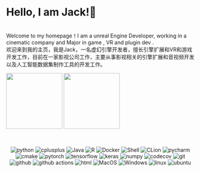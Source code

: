 # Hello, I am Jack!👋
<br> Welcome to my homepage！I am a unreal Engine Developer, working in a cinematic company and Major in game , VR and plugin dev .
<br> 欢迎来到我的主页，我是Jack，一名虚幻引擎开发者，擅长引擎扩展和VR和游戏开发工作，目前在一家影视公司工作，主要从事影视相关的引擎扩展和音视频开发以及人工智能数据集制作工具的开发工作。



<p>
<img height=150 src="https://github-readme-stats.vercel.app/api?username=JackMaDrinkCoffee&show_icons=true&count_private=true&theme=tokyonight">
<img height=150 src="https://github-readme-stats.vercel.app/api/top-langs/?username=JackMaDrinkCoffee&layout=compact&theme=tokyonight&hide=html,javascript">
<p>



<!--

**JackMaDrinkCoffee/JackMaDrinkCoffee** is a ✨ _special_ ✨ repository because its `README.md` (this file) appears on your GitHub profile.

Here are some ideas to get you started:

- 🔭 I’m currently working on ...
- 🌱 I’m currently learning ...
- 👯 I’m looking to collaborate on ...
- 🤔 I’m looking for help with ...
- 💬 Ask me about ...
- 📫 How to reach me: ...
- 😄 Pronouns: ...
- ⚡ Fun fact: ...
<br>![Jack's GitHub stats](https://github-readme-stats.vercel.app/api?username=JackMaDrinkCoffee&show_icons=true&theme=radical)
<br>![Jack's GitHub stats](https://github-readme-stats.vercel.app/api?username=JackMaDrinkCoffee&show_icons=true&theme=merko)
<br>![Jack's GitHub stats](https://github-readme-stats.vercel.app/api?username=JackMaDrinkCoffee&show_icons=true&theme=gruvbox)
<br>![Jack's GitHub stats](https://github-readme-stats.vercel.app/api?username=JackMaDrinkCoffee&show_icons=true&theme=tokyonight)
<br>![Jack's GitHub stats](https://github-readme-stats.vercel.app/api?username=JackMaDrinkCoffee&show_icons=true&theme=onedark)
<br>![Jack's GitHub stats](https://github-readme-stats.vercel.app/api?username=JackMaDrinkCoffee&show_icons=true&theme=cobalt)
<br>![Jack's GitHub stats](https://github-readme-stats.vercel.app/api?username=JackMaDrinkCoffee&show_icons=true&theme=synthwave)
<br>![Jack's GitHub stats](https://github-readme-stats.vercel.app/api?username=JackMaDrinkCoffee&show_icons=true&theme=highcontrast)
<br>![Jack's GitHub stats](https://github-readme-stats.vercel.app/api?username=JackMaDrinkCoffee&show_icons=true&theme=dracula)
[![Top Langs](https://github-readme-stats.vercel.app/api/top-langs/?username=JackMaDrinkCoffee)](https://github.com/JackMaDrinkCoffee/github-readme-stats)

<br>![Jack's GitHub stats](https://github-readme-stats.vercel.app/api?username=JackMaDrinkCoffee&show_icons=true&theme=dark)


 <img align="center" src="https://github-readme-stats.vercel.app/api?username=JackMaDrinkCoffee&show_icons=true&theme=dark&include_all_commits=true&hide_rank=false" />
<a href="https://github.com/JackMaDrinkCoffee/github-readme-stats">
  <img align="center" src="https://github-readme-stats.vercel.app/api?username=JackMaDrinkCoffee&show_icons=true&theme=dark&line_height=30&hide_rank=false" />
</a>
  <img align="center" src="https://github-readme-stats.vercel.app/api?username=JackMaDrinkCoffee&show_icons=true&theme=dark&line_height=30&hide_rank=false" />

<br>
<a href="https://github.com/JackMaDrinkCoffee/github-readme-stats">
  <img align="center" src="https://github-readme-stats.vercel.app/api?username=JackMaDrinkCoffee&show_icons=true&theme=dark&include_all_commits=true&hide_rank=false" />
</a>
<img align="center" src="https://github-readme-stats.vercel.app/api/top-langs/?username=JackMaDrinkCoffee&show_icons=true&theme=dark&card_width=460" />

[//]: // ([![Top Langs](https://github-readme-stats.vercel.app/api/top-langs/?username=JackMaDrinkCoffee)](https://github.com/JackMaDrinkCoffee/github-readme-stats))
<br>![Jack's GitHub stats](https://github-readme-stats.vercel.app/api?username=JackMaDrinkCoffee&show_icons=true&theme=dark)

-->
<br>
<p align="center">
  <img alt="python" src="https://img.shields.io/badge/Python-3776AB?style=flat-square&logo=python&logoColor=white" >
  <img alt="cplusplus" src="https://img.shields.io/badge/C%2B%2B-00599C?style=flat-square&logo=c%2B%2B&logoColor=white" >
  <img alt="Java" src="https://img.shields.io/badge/Java-cc0000?style=flat-square&logo=Java&logoColor=white" >
  <img alt="R" src="https://img.shields.io/badge/R-47A141?style=flat-square&logo=R&logoColor=white" >
  <img alt="Docker" src="https://img.shields.io/badge/Docker-blue?style=flat-square&logo=Docker&logoColor=white" >
  <img alt="Shell" src="https://img.shields.io/badge/Shell-777BB4?style=flat-square&logo=Shell&logoColor=white" >
  <img alt="CLion" src="https://img.shields.io/badge/CLion-black?style=flat-square&logo=CLion&logoColor=white" >
  <img alt="pycharm" src="https://img.shields.io/badge/PyCharm-black.svg?&style=flat-square&logo=PyCharm&logoColor=white" >
  <img alt="cmake" src="https://img.shields.io/badge/CMake-blue?style=flat-square&logo=cmake&logoColor=white" >
  <img alt="pytorch" src="https://img.shields.io/badge/PyTorch-EE4C2C?style=flat-square&logo=PyTorch&logoColor=white" >
  <img alt="tensorflow" src="https://img.shields.io/badge/TensorFlow-orange?style=flat-square&logo=TensorFlow&logoColor=white" >
  <img alt="keras" src="https://img.shields.io/badge/Keras-lightblue?style=flat-square&logo=Keras&logoColor=white" >
  <img alt="numpy" src="https://img.shields.io/badge/Numpy-777BB4?style=flat-square&logo=numpy&logoColor=white" >
  <img alt="codecov" src="https://img.shields.io/badge/codecov-%23ff0077.svg?style=flat-square&logo=codecov&logoColor=white" >
  <img alt="git" src="https://img.shields.io/badge/Git-F05032?style=flat-square&logo=git&logoColor=white" >
  <img alt="github" src="https://img.shields.io/badge/GitHub-100000?style=flat-square&logo=github&logoColor=white" >
  <img alt="github actions" src="https://img.shields.io/badge/GH_Actions-2088FF?style=flat-square&logo=github-actions&logoColor=white" >
  <img alt="html" src="https://img.shields.io/badge/HTML-239120?style=flat-square&logo=html5&logoColor=white" >
  <img alt="MacOS" src="https://img.shields.io/badge/MacOS-000000?style=flat-square&logo=apple&logoColor=white">
  <img alt="Windows" src="https://img.shields.io/badge/Windows-blue.svg?style=flat-square&logo=windows&logoColor=white">
  <img alt="linux" src="https://img.shields.io/badge/Linux-FCC624?style=flat-square&logo=linux&logoColor=black" >
  <img alt="ubuntu" src="https://img.shields.io/badge/Ubuntu-E95420?style=flat-square&logo=ubuntu&logoColor=white" >
</p>   
